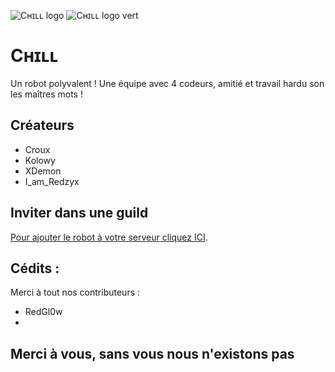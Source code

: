 ![Cʜɪʟʟ logo](https://cdn.discordapp.com/attachments/707987149013778484/821827549935042560/logo_tg.jpg "Cʜɪʟʟ logo") ![Cʜɪʟʟ logo vert](https://cdn.discordapp.com/attachments/707987149013778484/821827780672618556/logo_tg_green.jpg "Cʜɪʟʟ logo Green") 
# Cʜɪʟʟ 
Un robot polyvalent ! Une équipe avec 4 codeurs, amitié et travail hardu son les maîtres mots !

## Créateurs

- Croux
- Kolowy
- XDemon
- I_am_Redzyx


## Inviter dans une guild

[Pour ajouter le robot à votre serveur cliquez ICI](https://discord.com/api/oauth2/authorize?client_id=752812712165376083&permissions=37080128&redirect_uri=https%3A%2F%2Fdiscord.gg%2FHeGqWhcZJG&scope=bot).


## Cédits :
Merci à tout nos contributeurs : 
- RedGl0w
- 

## Merci à vous, sans vous nous n'existons pas
